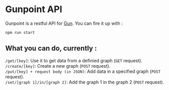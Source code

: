 # Gunpoint API
Gunpoint is a restful API for [Gun](https://github.com/amark/gun). You can fire it up with :
```sh
npm run start
```

## What you can do, currently :
`/get/[key]`: Use it to get data from a definied graph (`GET` request). \
`/create/[key]`: Create a new graph (`POST` request). \
`/put/[key] + request body (in JSON)`: Add data in a specified graph (`POST` request). \
`/set/[graph 1]/in/[graph 2]`: Add the graph 1 in the graph 2 (`POST` request).